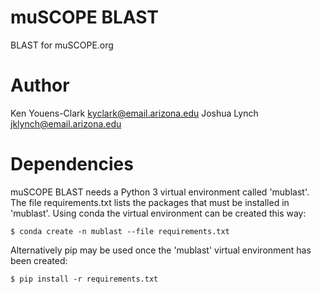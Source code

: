 # muSCOPE BLASTBLAST for muSCOPE.org# AuthorKen Youens-Clark <kyclark@email.arizona.edu>Joshua Lynch <jklynch@email.arizona.edu># DependenciesmuSCOPE BLAST needs a Python 3 virtual environment called 'mublast'. The file requirements.txt lists the packages thatmust be installed in 'mublast'. Using conda the virtual environment can be created this way:```$ conda create -n mublast --file requirements.txt```Alternatively pip may be used once the 'mublast' virtual environment has been created:```$ pip install -r requirements.txt```